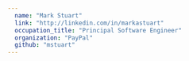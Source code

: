 ```yaml
---
  name: "Mark Stuart"
  link: "http://linkedin.com/in/markastuart"
  occupation_title: "Principal Software Engineer"
  organization: "PayPal"
  github: "mstuart"
---
```

